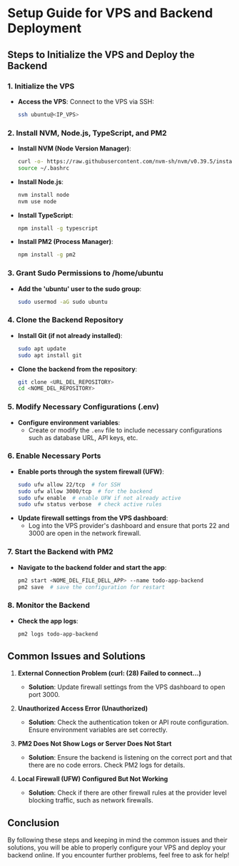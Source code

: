 
# Setup Guide for VPS and Backend Deployment

## Steps to Initialize the VPS and Deploy the Backend

### 1. Initialize the VPS
- **Access the VPS**: Connect to the VPS via SSH:
    ```bash
    ssh ubuntu@<IP_VPS>
    ```

### 2. Install NVM, Node.js, TypeScript, and PM2
- **Install NVM (Node Version Manager)**:
    ```bash
    curl -o- https://raw.githubusercontent.com/nvm-sh/nvm/v0.39.5/install.sh | bash
    source ~/.bashrc
    ```
- **Install Node.js**:
    ```bash
    nvm install node
    nvm use node
    ```
- **Install TypeScript**:
    ```bash
    npm install -g typescript
    ```
- **Install PM2 (Process Manager)**:
    ```bash
    npm install -g pm2
    ```

### 3. Grant Sudo Permissions to /home/ubuntu
- **Add the 'ubuntu' user to the sudo group**:
    ```bash
    sudo usermod -aG sudo ubuntu
    ```

### 4. Clone the Backend Repository
- **Install Git (if not already installed)**:
    ```bash
    sudo apt update
    sudo apt install git
    ```
- **Clone the backend from the repository**:
    ```bash
    git clone <URL_DEL_REPOSITORY>
    cd <NOME_DEL_REPOSITORY>
    ```

### 5. Modify Necessary Configurations (.env)
- **Configure environment variables**:
    - Create or modify the `.env` file to include necessary configurations such as database URL, API keys, etc.

### 6. Enable Necessary Ports
- **Enable ports through the system firewall (UFW)**:
    ```bash
    sudo ufw allow 22/tcp  # for SSH
    sudo ufw allow 3000/tcp  # for the backend
    sudo ufw enable  # enable UFW if not already active
    sudo ufw status verbose  # check active rules
    ```
- **Update firewall settings from the VPS dashboard**:
    - Log into the VPS provider's dashboard and ensure that ports 22 and 3000 are open in the network firewall.

### 7. Start the Backend with PM2
- **Navigate to the backend folder and start the app**:
    ```bash
    pm2 start <NOME_DEL_FILE_DELL_APP> --name todo-app-backend
    pm2 save  # save the configuration for restart
    ```

### 8. Monitor the Backend
- **Check the app logs**:
    ```bash
    pm2 logs todo-app-backend
    ```

## Common Issues and Solutions

1. **External Connection Problem (curl: (28) Failed to connect...)**
   - **Solution**: Update firewall settings from the VPS dashboard to open port 3000.

2. **Unauthorized Access Error (Unauthorized)**
   - **Solution**: Check the authentication token or API route configuration. Ensure environment variables are set correctly.

3. **PM2 Does Not Show Logs or Server Does Not Start**
   - **Solution**: Ensure the backend is listening on the correct port and that there are no code errors. Check PM2 logs for details.

4. **Local Firewall (UFW) Configured But Not Working**
   - **Solution**: Check if there are other firewall rules at the provider level blocking traffic, such as network firewalls.

## Conclusion
By following these steps and keeping in mind the common issues and their solutions, you will be able to properly configure your VPS and deploy your backend online. If you encounter further problems, feel free to ask for help!
